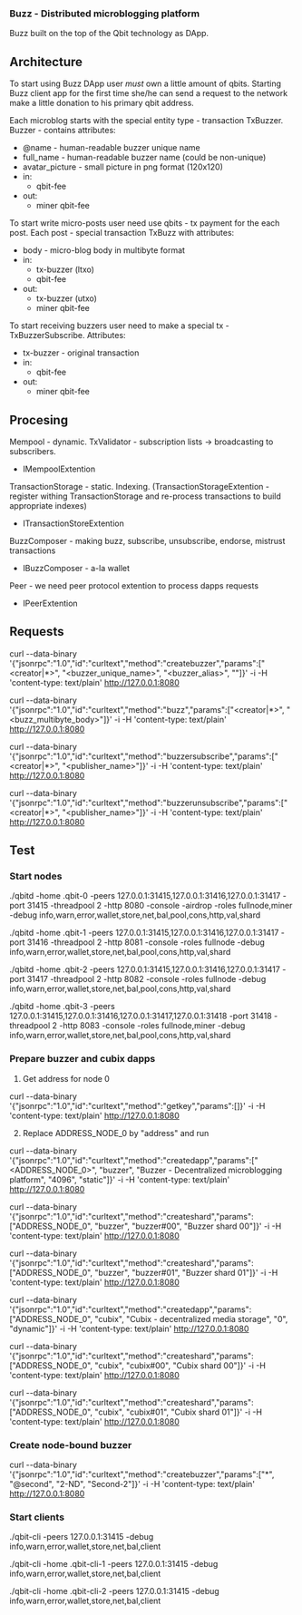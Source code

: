 ### Buzz - Distributed microblogging platform

Buzz built on the top of the Qbit technology as DApp.

## Architecture

To start using Buzz DApp user _must_ own a little amount of qbits. Starting Buzz client app for the first time she/he can send a request to the network make a little donation to his primary qbit address.

Each microblog starts with the special entity type - transaction TxBuzzer. Buzzer - contains attributes:
 - @name - human-readable buzzer unique name
 - full_name - human-readable buzzer name (could be non-unique)
 - avatar_picture - small picture in png format (120x120)
 - in:
   - qbit-fee
 - out:
   - miner qbit-fee

To start write micro-posts user need use qbits - tx payment for the each post. Each post - special transaction TxBuzz with attributes:
 - body - micro-blog body in multibyte format
 - in:
   - tx-buzzer (ltxo)
   - qbit-fee
 - out:
   - tx-buzzer (utxo)
   - miner qbit-fee

To start receiving buzzers user need to make a special tx - TxBuzzerSubscribe. Attributes:
 - tx-buzzer - original transaction
 - in:
   - qbit-fee
 - out:
   - miner qbit-fee

## Procesing

Mempool - dynamic. TxValidator - subscription lists -> broadcasting to subscribers.
 - IMempoolExtention

TransactionStorage - static. Indexing. (TransactionStorageExtention - register withing TransactionStorage and re-process transactions to build appropriate indexes)
 - ITransactionStoreExtention

BuzzComposer - making buzz, subscribe, unsubscribe, endorse, mistrust transactions
 - IBuzzComposer - a-la wallet

Peer - we need peer protocol extention to process dapps requests
 - IPeerExtention

## Requests

curl --data-binary '{"jsonrpc":"1.0","id":"curltext","method":"createbuzzer","params":["<creator|*>", "<buzzer_unique_name>", "<buzzer_alias>", "<description>"]}' -i -H 'content-type: text/plain' http://127.0.0.1:8080

curl --data-binary '{"jsonrpc":"1.0","id":"curltext","method":"buzz","params":["<creator|*>", "<buzz_multibyte_body>"]}' -i -H 'content-type: text/plain' http://127.0.0.1:8080

curl --data-binary '{"jsonrpc":"1.0","id":"curltext","method":"buzzersubscribe","params":["<creator|*>", "<publisher_name>"]}' -i -H 'content-type: text/plain' http://127.0.0.1:8080

curl --data-binary '{"jsonrpc":"1.0","id":"curltext","method":"buzzerunsubscribe","params":["<creator|*>", "<publisher_name>"]}' -i -H 'content-type: text/plain' http://127.0.0.1:8080

## Test

### Start nodes

./qbitd -home .qbit-0 -peers 127.0.0.1:31415,127.0.0.1:31416,127.0.0.1:31417 -port 31415 -threadpool 2 -http 8080 -console -airdrop -roles fullnode,miner -debug info,warn,error,wallet,store,net,bal,pool,cons,http,val,shard

./qbitd -home .qbit-1 -peers 127.0.0.1:31415,127.0.0.1:31416,127.0.0.1:31417 -port 31416 -threadpool 2 -http 8081 -console -roles fullnode -debug info,warn,error,wallet,store,net,bal,pool,cons,http,val,shard

./qbitd -home .qbit-2 -peers 127.0.0.1:31415,127.0.0.1:31416,127.0.0.1:31417 -port 31417 -threadpool 2 -http 8082 -console -roles fullnode -debug info,warn,error,wallet,store,net,bal,pool,cons,http,val,shard

./qbitd -home .qbit-3 -peers 127.0.0.1:31415,127.0.0.1:31416,127.0.0.1:31417,127.0.0.1:31418 -port 31418 -threadpool 2 -http 8083 -console -roles fullnode,miner -debug info,warn,error,wallet,store,net,bal,pool,cons,http,val,shard

### Prepare buzzer and cubix dapps

1. Get address for node 0

curl --data-binary '{"jsonrpc":"1.0","id":"curltext","method":"getkey","params":[]}' -i -H 'content-type: text/plain' http://127.0.0.1:8080

2. Replace ADDRESS_NODE_0 by "address" and run

curl --data-binary '{"jsonrpc":"1.0","id":"curltext","method":"createdapp","params":["<ADDRESS_NODE_0>", "buzzer", "Buzzer - Decentralized microblogging platform", "4096", "static"]}' -i -H 'content-type: text/plain' http://127.0.0.1:8080

curl --data-binary '{"jsonrpc":"1.0","id":"curltext","method":"createshard","params":["ADDRESS_NODE_0", "buzzer", "buzzer#00", "Buzzer shard 00"]}' -i -H 'content-type: text/plain' http://127.0.0.1:8080

curl --data-binary '{"jsonrpc":"1.0","id":"curltext","method":"createshard","params":["ADDRESS_NODE_0", "buzzer", "buzzer#01", "Buzzer shard 01"]}' -i -H 'content-type: text/plain' http://127.0.0.1:8080

curl --data-binary '{"jsonrpc":"1.0","id":"curltext","method":"createdapp","params":["ADDRESS_NODE_0", "cubix", "Cubix - decentralized media storage", "0", "dynamic"]}' -i -H 'content-type: text/plain' http://127.0.0.1:8080

curl --data-binary '{"jsonrpc":"1.0","id":"curltext","method":"createshard","params":["ADDRESS_NODE_0", "cubix", "cubix#00", "Cubix shard 00"]}' -i -H 'content-type: text/plain' http://127.0.0.1:8080

curl --data-binary '{"jsonrpc":"1.0","id":"curltext","method":"createshard","params":["ADDRESS_NODE_0", "cubix", "cubix#01", "Cubix shard 01"]}' -i -H 'content-type: text/plain' http://127.0.0.1:8080

### Create node-bound buzzer

curl --data-binary '{"jsonrpc":"1.0","id":"curltext","method":"createbuzzer","params":["*", "@second", "2-ND", "Second-2"]}' -i -H 'content-type: text/plain' http://127.0.0.1:8080


### Start clients

./qbit-cli -peers 127.0.0.1:31415 -debug info,warn,error,wallet,store,net,bal,client

./qbit-cli -home .qbit-cli-1 -peers 127.0.0.1:31415 -debug info,warn,error,wallet,store,net,bal,client

./qbit-cli -home .qbit-cli-2 -peers 127.0.0.1:31415 -debug info,warn,error,wallet,store,net,bal,client
